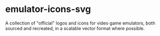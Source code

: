 # emulator-icons-svg
A collection of "official" logos and icons for video game emulators, both sourced and recreated, in a scalable vector format where possible.
